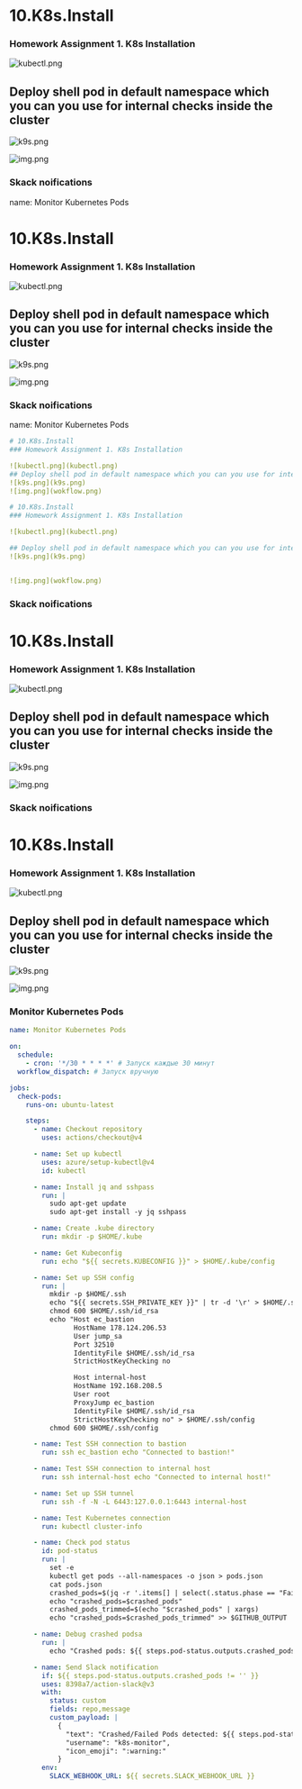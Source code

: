 # 10.K8s.Install
### Homework Assignment 1. K8s Installation

![kubectl.png](kubectl.png)

## Deploy shell pod in default namespace which you can you use for internal checks inside the cluster
![k9s.png](k9s.png)


![img.png](wokflow.png)

### Skack noifications
name: Monitor Kubernetes Pods


# 10.K8s.Install
### Homework Assignment 1. K8s Installation

![kubectl.png](kubectl.png)

## Deploy shell pod in default namespace which you can you use for internal checks inside the cluster
![k9s.png](k9s.png)


![img.png](wokflow.png)

### Skack noifications
name: Monitor Kubernetes Pods

```yaml
# 10.K8s.Install
### Homework Assignment 1. K8s Installation

![kubectl.png](kubectl.png)
## Deploy shell pod in default namespace which you can you use for internal checks inside the cluster
![k9s.png](k9s.png)
![img.png](wokflow.png)

# 10.K8s.Install
### Homework Assignment 1. K8s Installation

![kubectl.png](kubectl.png)

## Deploy shell pod in default namespace which you can you use for internal checks inside the cluster
![k9s.png](k9s.png)


![img.png](wokflow.png)
```

### Skack noifications


# 10.K8s.Install
### Homework Assignment 1. K8s Installation

![kubectl.png](kubectl.png)

## Deploy shell pod in default namespace which you can you use for internal checks inside the cluster
![k9s.png](k9s.png)


![img.png](wokflow.png)

### Skack noifications

# 10.K8s.Install
### Homework Assignment 1. K8s Installation

![kubectl.png](kubectl.png)

## Deploy shell pod in default namespace which you can you use for internal checks inside the cluster
![k9s.png](k9s.png)


![img.png](wokflow.png)
  

### Monitor Kubernetes Pods
```yaml
name: Monitor Kubernetes Pods

on:
  schedule:
    - cron: '*/30 * * * *' # Запуск каждые 30 минут
  workflow_dispatch: # Запуск вручную

jobs:
  check-pods:
    runs-on: ubuntu-latest

    steps:
      - name: Checkout repository
        uses: actions/checkout@v4

      - name: Set up kubectl
        uses: azure/setup-kubectl@v4
        id: kubectl

      - name: Install jq and sshpass
        run: |
          sudo apt-get update
          sudo apt-get install -y jq sshpass

      - name: Create .kube directory
        run: mkdir -p $HOME/.kube

      - name: Get Kubeconfig
        run: echo "${{ secrets.KUBECONFIG }}" > $HOME/.kube/config

      - name: Set up SSH config
        run: |
          mkdir -p $HOME/.ssh
          echo "${{ secrets.SSH_PRIVATE_KEY }}" | tr -d '\r' > $HOME/.ssh/id_rsa
          chmod 600 $HOME/.ssh/id_rsa
          echo "Host ec_bastion
                HostName 178.124.206.53
                User jump_sa
                Port 32510
                IdentityFile $HOME/.ssh/id_rsa
                StrictHostKeyChecking no

                Host internal-host
                HostName 192.168.208.5
                User root
                ProxyJump ec_bastion
                IdentityFile $HOME/.ssh/id_rsa
                StrictHostKeyChecking no" > $HOME/.ssh/config
          chmod 600 $HOME/.ssh/config

      - name: Test SSH connection to bastion
        run: ssh ec_bastion echo "Connected to bastion!"

      - name: Test SSH connection to internal host
        run: ssh internal-host echo "Connected to internal host!"

      - name: Set up SSH tunnel
        run: ssh -f -N -L 6443:127.0.0.1:6443 internal-host

      - name: Test Kubernetes connection
        run: kubectl cluster-info

      - name: Check pod status
        id: pod-status
        run: |
          set -e
          kubectl get pods --all-namespaces -o json > pods.json
          cat pods.json
          crashed_pods=$(jq -r '.items[] | select(.status.phase == "Failed" or (.status.containerStatuses[]? | (.state.waiting.reason == "ErrImagePull" or .state.waiting.reason == "ImagePullBackOff" or .state.waiting.reason == "CrashLoopBackOff"))) | .metadata.namespace + "/" + .metadata.name' pods.json)
          echo "crashed_pods=$crashed_pods"
          crashed_pods_trimmed=$(echo "$crashed_pods" | xargs)
          echo "crashed_pods=$crashed_pods_trimmed" >> $GITHUB_OUTPUT

      - name: Debug crashed podsа
        run: |
          echo "Crashed pods: ${{ steps.pod-status.outputs.crashed_pods }}"

      - name: Send Slack notification
        if: ${{ steps.pod-status.outputs.crashed_pods != '' }}
        uses: 8398a7/action-slack@v3
        with:
          status: custom
          fields: repo,message
          custom_payload: |
            {
              "text": "Crashed/Failed Pods detected: ${{ steps.pod-status.outputs.crashed_pods }}",
              "username": "k8s-monitor",
              "icon_emoji": ":warning:"
            }
        env:
          SLACK_WEBHOOK_URL: ${{ secrets.SLACK_WEBHOOK_URL }}
`````
